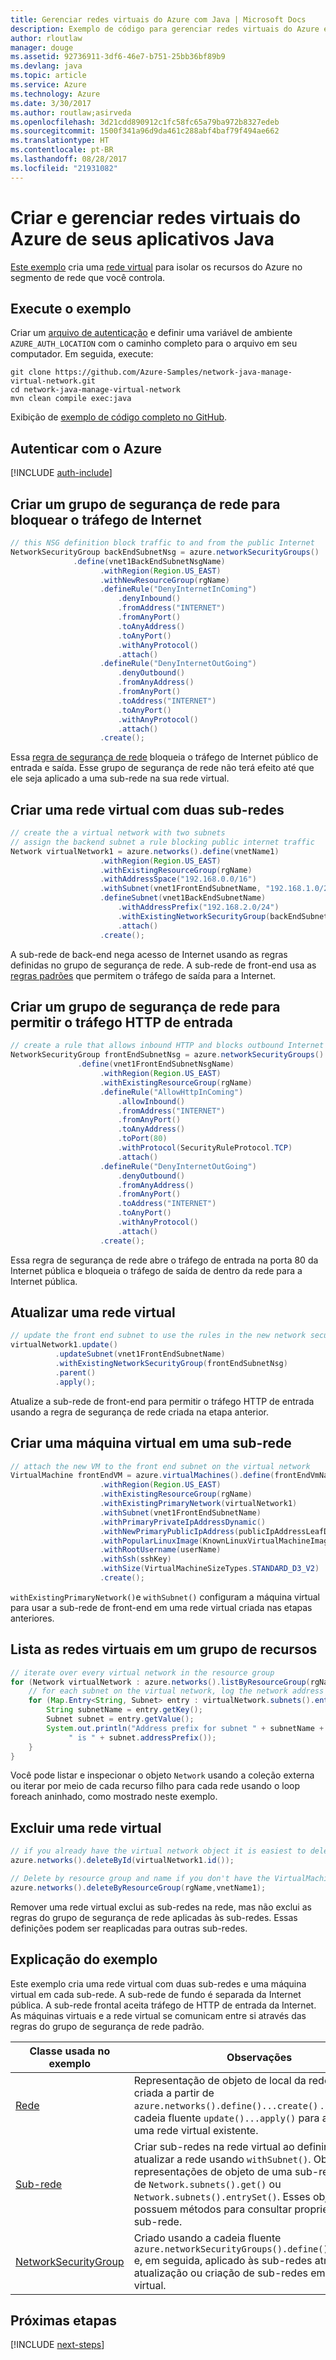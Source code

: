```yaml
---
title: Gerenciar redes virtuais do Azure com Java | Microsoft Docs
description: Exemplo de código para gerenciar redes virtuais do Azure em seu código Java
author: rloutlaw
manager: douge
ms.assetid: 92736911-3df6-46e7-b751-25bb36bf89b9
ms.devlang: java
ms.topic: article
ms.service: Azure
ms.technology: Azure
ms.date: 3/30/2017
ms.author: routlaw;asirveda
ms.openlocfilehash: 3d21cdd890912c1fc58fc65a79ba972b8327edeb
ms.sourcegitcommit: 1500f341a96d9da461c288abf4baf79f494ae662
ms.translationtype: HT
ms.contentlocale: pt-BR
ms.lasthandoff: 08/28/2017
ms.locfileid: "21931082"
---
```

# <a name="create-and-manage-azure-virtual-networks-from-your-java-apps"></a>Criar e gerenciar redes virtuais do Azure de seus aplicativos Java

[Este exemplo](https://github.com/Azure-Samples/network-java-manage-virtual-network) cria uma [rede virtual](https://docs.microsoft.com/azure/virtual-network/virtual-networks-overview) para isolar os recursos do Azure no segmento de rede que você controla.

## <a name="run-the-sample"></a>Execute o exemplo

Criar um [arquivo de autenticação](https://github.com/Azure/azure-sdk-for-java/blob/master/AUTH.md) e definir uma variável de ambiente `AZURE_AUTH_LOCATION` com o caminho completo para o arquivo em seu computador. Em seguida, execute:

```
git clone https://github.com/Azure-Samples/network-java-manage-virtual-network.git
cd network-java-manage-virtual-network
mvn clean compile exec:java
```

Exibição de [exemplo de código completo no GitHub](https://github.com/Azure-Samples/network-java-manage-virtual-network/blob/master/src/main/java/com/microsoft/azure/management/network/samples/ManageVirtualNetwork.java).

## <a name="authenticate-with-azure"></a>Autenticar com o Azure

[!INCLUDE [auth-include](includes/java-auth-include.md)]

## <a name="create-a-network-security-group-to-block-internet-traffic"></a>Criar um grupo de segurança de rede para bloquear o tráfego de Internet

```java
// this NSG definition block traffic to and from the public Internet
NetworkSecurityGroup backEndSubnetNsg = azure.networkSecurityGroups()
              .define(vnet1BackEndSubnetNsgName)
                    .withRegion(Region.US_EAST)
                    .withNewResourceGroup(rgName)
                    .defineRule("DenyInternetInComing")
                        .denyInbound()
                        .fromAddress("INTERNET")
                        .fromAnyPort()
                        .toAnyAddress()
                        .toAnyPort()
                        .withAnyProtocol()
                        .attach()
                    .defineRule("DenyInternetOutGoing")
                        .denyOutbound()
                        .fromAnyAddress()
                        .fromAnyPort()
                        .toAddress("INTERNET")
                        .toAnyPort()
                        .withAnyProtocol()
                        .attach()
                    .create();
```

Essa [regra de segurança de rede](https://docs.microsoft.com/azure/virtual-network/virtual-networks-nsg) bloqueia o tráfego de Internet público de entrada e saída. Esse grupo de segurança de rede não terá efeito até que ele seja aplicado a uma sub-rede na sua rede virtual.

## <a name="create-a-virtual-network-with-two-subnets"></a>Criar uma rede virtual com duas sub-redes

```java
// create the a virtual network with two subnets
// assign the backend subnet a rule blocking public internet traffic
Network virtualNetwork1 = azure.networks().define(vnetName1)
                    .withRegion(Region.US_EAST)
                    .withExistingResourceGroup(rgName)
                    .withAddressSpace("192.168.0.0/16")
                    .withSubnet(vnet1FrontEndSubnetName, "192.168.1.0/24")
                    .defineSubnet(vnet1BackEndSubnetName)
                        .withAddressPrefix("192.168.2.0/24")
                        .withExistingNetworkSecurityGroup(backEndSubnetNsg)
                        .attach()
                    .create();
```

A sub-rede de back-end nega acesso de Internet usando as regras definidas no grupo de segurança de rede. A sub-rede de front-end usa as [regras padrões](https://docs.microsoft.com/azure/virtual-network/virtual-networks-nsg) que permitem o tráfego de saída para a Internet.

## <a name="create-a-network-security-group-to-allow-inbound-http-traffic"></a>Criar um grupo de segurança de rede para permitir o tráfego HTTP de entrada
```java
// create a rule that allows inbound HTTP and blocks outbound Internet traffic
NetworkSecurityGroup frontEndSubnetNsg = azure.networkSecurityGroups()
               .define(vnet1FrontEndSubnetNsgName)
                    .withRegion(Region.US_EAST)
                    .withExistingResourceGroup(rgName)
                    .defineRule("AllowHttpInComing")
                        .allowInbound()
                        .fromAddress("INTERNET")
                        .fromAnyPort()
                        .toAnyAddress()
                        .toPort(80)
                        .withProtocol(SecurityRuleProtocol.TCP)
                        .attach()
                    .defineRule("DenyInternetOutGoing")
                        .denyOutbound()
                        .fromAnyAddress()
                        .fromAnyPort()
                        .toAddress("INTERNET")
                        .toAnyPort()
                        .withAnyProtocol()
                        .attach()
                    .create();
```

Essa regra de segurança de rede abre o tráfego de entrada na porta 80 da Internet pública e bloqueia o tráfego de saída de dentro da rede para a Internet pública. 

## <a name="update-a-virtual-network"></a>Atualizar uma rede virtual
```java
// update the front end subnet to use the rules in the new network security group
virtualNetwork1.update()
          .updateSubnet(vnet1FrontEndSubnetName)
          .withExistingNetworkSecurityGroup(frontEndSubnetNsg)
          .parent()
          .apply();
```

Atualize a sub-rede de front-end para permitir o tráfego HTTP de entrada usando a regra de segurança de rede criada na etapa anterior.

## <a name="create-a-virtual-machine-on-a-subnet"></a>Criar uma máquina virtual em uma sub-rede
```java
// attach the new VM to the front end subnet on the virtual network
VirtualMachine frontEndVM = azure.virtualMachines().define(frontEndVmName)
                    .withRegion(Region.US_EAST)
                    .withExistingResourceGroup(rgName)
                    .withExistingPrimaryNetwork(virtualNetwork1) 
                    .withSubnet(vnet1FrontEndSubnetName)
                    .withPrimaryPrivateIpAddressDynamic()
                    .withNewPrimaryPublicIpAddress(publicIpAddressLeafDnsForFrontEndVm)
                    .withPopularLinuxImage(KnownLinuxVirtualMachineImage.UBUNTU_SERVER_16_04_LTS)
                    .withRootUsername(userName)
                    .withSsh(sshKey)
                    .withSize(VirtualMachineSizeTypes.STANDARD_D3_V2)
                    .create();
```

`withExistingPrimaryNetwork()`e `withSubnet()` configuram a máquina virtual para usar a sub-rede de front-end em uma rede virtual criada nas etapas anteriores.

## <a name="list-virtual-networks-in-a-resource-group"></a>Lista as redes virtuais em um grupo de recursos
```java
// iterate over every virtual network in the resource group 
for (Network virtualNetwork : azure.networks().listByResourceGroup(rgName)) {
    // for each subnet on the virtual network, log the network address prefix 
    for (Map.Entry<String, Subnet> entry : virtualNetwork.subnets().entrySet()) {
        String subnetName = entry.getKey();
        Subnet subnet = entry.getValue();
        System.out.println("Address prefix for subnet " + subnetName + 
             " is " + subnet.addressPrefix());
    }
}
```       

Você pode listar e inspecionar o objeto `Network` usando a coleção externa ou iterar por meio de cada recurso filho para cada rede usando o loop foreach aninhado, como mostrado neste exemplo.

## <a name="delete-a-virtual-network"></a>Excluir uma rede virtual
```java
// if you already have the virtual network object it is easiest to delete by ID
azure.networks().deleteById(virtualNetwork1.id());

// Delete by resource group and name if you don't have the VirtualMachine object
azure.networks().deleteByResourceGroup(rgName,vnetName1);
```

Remover uma rede virtual exclui as sub-redes na rede, mas não exclui as regras do grupo de segurança de rede aplicadas às sub-redes. Essas definições podem ser reaplicadas para outras sub-redes.

## <a name="sample-explanation"></a>Explicação do exemplo

Este exemplo cria uma rede virtual com duas sub-redes e uma máquina virtual em cada sub-rede. A sub-rede de fundo é separada da Internet pública. A sub-rede frontal aceita tráfego de HTTP de entrada da Internet. As máquinas virtuais e a rede virtual se comunicam entre si através das regras do grupo de segurança de rede padrão.

| Classe usada no exemplo | Observações
|-------|-------|
| [Rede](https://docs.microsoft.com/java/api/com.microsoft.azure.management.network._network) | Representação de objeto de local da rede virtual criada a partir de `azure.networks().define()...create()` . Use a cadeia fluente `update()...apply()` para atualizar uma rede virtual existente.
| [Sub-rede](https://docs.microsoft.com/java/api/com.microsoft.azure.management.network._subnet) | Criar sub-redes na rede virtual ao definir ou atualizar a rede usando `withSubnet()`. Obter representações de objeto de uma sub-rede a partir de `Network.subnets().get()` ou `Network.subnets().entrySet()`. Esses objetos possuem métodos para consultar propriedades de sub-rede.
| [NetworkSecurityGroup](https://docs.microsoft.com/java/api/com.microsoft.azure.management.network._network_security_group) | Criado usando a cadeia fluente `azure.networkSecurityGroups().define()...create()` e, em seguida, aplicado às sub-redes através da atualização ou criação de sub-redes em uma rede virtual. 

## <a name="next-steps"></a>Próximas etapas

[!INCLUDE [next-steps](includes/java-next-steps.md)]